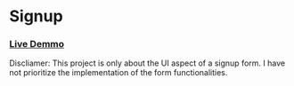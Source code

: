 # Signup

### [Live Demmo](https://dulip-sameera.github.io/signup/)
Discliamer: This project is only about the UI aspect of a signup form. I have not prioritize the implementation of the form functionalities.
